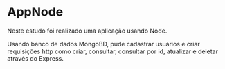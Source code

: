 # AppNode

Neste estudo foi realizado uma aplicação usando Node. 

Usando banco de dados MongoBD, pude cadastrar usuários e criar requisições http como criar, consultar, consultar por id, atualizar e deletar através do Express. 
